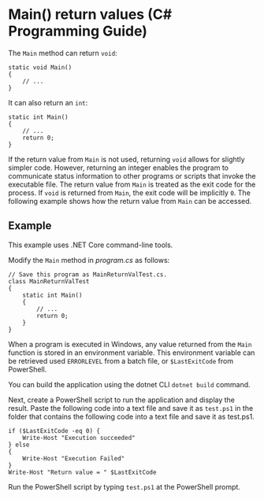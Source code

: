 # Main() return values (C# Programming Guide)

The `Main` method can return `void`:

	static void Main()
	{
		// ...
	}
	
It can also return an `int`:

	static int Main()
	{
		// ...
		return 0;	
	}
	
If the return value from `Main` is not used, returning `void` allows for slightly simpler code. However, returning an integer enables the program to communicate status information to other programs or scripts that invoke the executable file. The return value from `Main` is treated as the exit code for the process. If `void` is returned from `Main`, the exit code will be implicitly `0`. The following example shows how the return value from `Main` can be accessed.

## Example

This example uses .NET Core command-line tools.

Modify the `Main` method in *program.cs* as follows:

	// Save this program as MainReturnValTest.cs.
	class MainReturnValTest
	{
		static int Main()
		{
			// ...
			return 0;
		}
	}
	
When a program is executed in Windows, any value returned from the `Main` function is stored in an environment variable. This environment variable can be retrieved used `ERRORLEVEL` from a batch file, or `$LastExitCode` from PowerShell.

You can build the application using the dotnet CLI `dotnet build` command.

Next, create a PowerShell script to run the application and display the result. Paste the following code into a text file and save it as `test.ps1` in the folder that contains the following code into a text file and save it as test.ps1.

    if ($LastExitCode -eq 0) {
        Write-Host "Execution succeeded"
    } else
    {
        Write-Host "Execution Failed"
    }
    Write-Host "Return value = " $LastExitCode

Run the PowerShell script by typing `test.ps1` at the PowerShell prompt.
